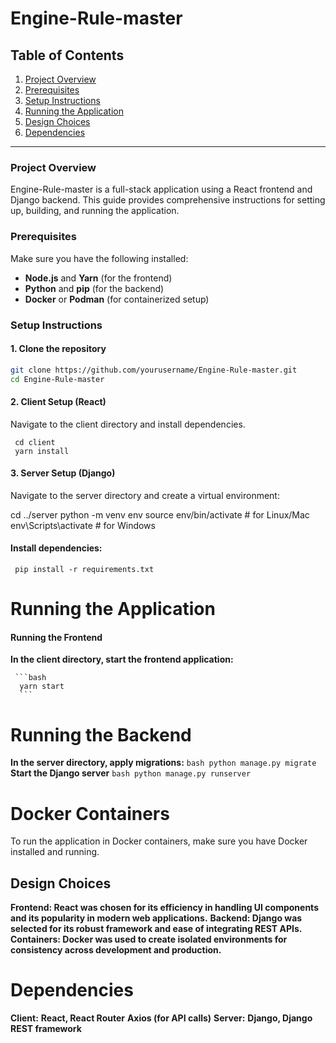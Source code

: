 # Engine-Rule-master

## Table of Contents
1. [Project Overview](#project-overview)
2. [Prerequisites](#prerequisites)
3. [Setup Instructions](#setup-instructions)
4. [Running the Application](#running-the-application)
5. [Design Choices](#design-choices)
6. [Dependencies](#dependencies)

---

### Project Overview
Engine-Rule-master is a full-stack application using a React frontend and Django backend. This guide provides comprehensive instructions for setting up, building, and running the application.

### Prerequisites
Make sure you have the following installed:
- **Node.js** and **Yarn** (for the frontend)
- **Python** and **pip** (for the backend)
- **Docker** or **Podman** (for containerized setup)

### Setup Instructions

#### 1. Clone the repository
   ```bash
   git clone https://github.com/yourusername/Engine-Rule-master.git
   cd Engine-Rule-master
   ```

#### 2. Client Setup (React)
Navigate to the client directory and install dependencies. 

     cd client 
     yarn install 
   

#### 3. Server Setup (Django)
Navigate to the server directory and create a virtual environment:
  
   cd ../server
   python -m venv env
   source env/bin/activate  # for Linux/Mac
   env\Scripts\activate     # for Windows
  

#### Install dependencies:
    
     pip install -r requirements.txt
   
# Running the Application
#### Running the Frontend
**In the client directory, start the frontend application:**

     ```bash
      yarn start
      ```

# Running the Backend
**In the server directory, apply migrations:**
     ```bash
     python manage.py migrate
     ```
**Start the Django server**
     ```bash
     python manage.py runserver
     ```

# Docker Containers
To run the application in Docker containers, make sure you have Docker installed and running.

## Design Choices
**Frontend: React was chosen for its efficiency in handling UI components and its popularity in modern web applications.**
**Backend: Django was selected for its robust framework and ease of integrating REST APIs.**
**Containers: Docker was used to create isolated environments for consistency across development and production.**

# Dependencies
**Client:**
   **React, React Router**
   **Axios (for API calls)**
**Server:**
   **Django, Django REST framework**
